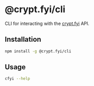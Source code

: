 # @crypt.fyi/cli

CLI for interacting with the [crypt.fyi](https://crypt.fyi) API.

## Installation

```bash
npm install -g @crypt.fyi/cli
```

## Usage

```bash
cfyi --help
```
